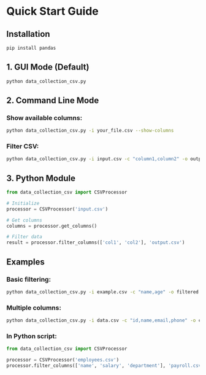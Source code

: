 # Quick Start Guide

## Installation
```bash
pip install pandas
```

## 1. GUI Mode (Default)
```bash
python data_collection_csv.py
```

## 2. Command Line Mode

### Show available columns:
```bash
python data_collection_csv.py -i your_file.csv --show-columns
```

### Filter CSV:
```bash
python data_collection_csv.py -i input.csv -c "column1,column2" -o output.csv
```

## 3. Python Module

```python
from data_collection_csv import CSVProcessor

# Initialize
processor = CSVProcessor('input.csv')

# Get columns
columns = processor.get_columns()

# Filter data
result = processor.filter_columns(['col1', 'col2'], 'output.csv')
```

## Examples

### Basic filtering:
```bash
python data_collection_csv.py -i example.csv -c "name,age" -o filtered.csv
```

### Multiple columns:
```bash
python data_collection_csv.py -i data.csv -c "id,name,email,phone" -o contacts.csv
```

### In Python script:
```python
from data_collection_csv import CSVProcessor

processor = CSVProcessor('employees.csv')
processor.filter_columns(['name', 'salary', 'department'], 'payroll.csv')
```

